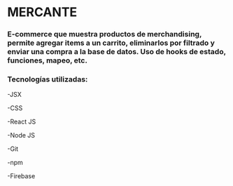 # MERCANTE

### E-commerce que muestra productos de merchandising, permite agregar items a un carrito, eliminarlos por filtrado y enviar una compra a la base de datos. Uso de hooks de estado, funciones, mapeo, etc.


### Tecnologías utilizadas:

-JSX

-CSS

-React JS

-Node JS

-Git

-npm

-Firebase
